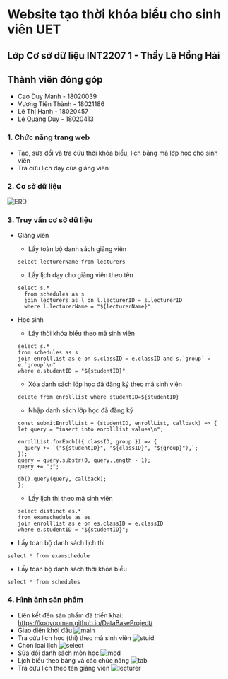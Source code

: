 # Website tạo thời khóa biểu cho sinh viên UET
## Lớp Cơ sở dữ liệu INT2207 1 - Thầy Lê Hồng Hải
## Thành viên đóng góp
  * Cao Duy Mạnh - 18020039
  * Vương Tiến Thành - 18021186
  * Lê Thị Hạnh - 18020457
  * Lê Quang Duy - 18020413
### 1. Chức năng trang web
  * Tạo, sửa đổi và tra cứu thời khóa biểu, lịch bằng mã lớp học cho sinh viên
  * Tra cứu lịch dạy của giảng viên
### 2. Cơ sở dữ liệu
  ![ERD](https://i.imgur.com/fObau4b.png)
### 3. Truy vấn cơ sở dữ liệu
* Giảng viên
  * Lấy toàn bộ danh sách giảng viên
  ~~~
  select lecturerName from lecturers
  ~~~
  * Lấy lịch dạy cho giảng viên theo tên
  ~~~
  select s.*
    from schedules as s
    join lecturers as l on l.lecturerID = s.lecturerID
    where l.lecturerName = "${lecturerName}"
  ~~~
* Học sinh
  * Lấy thời khóa biểu theo mã sinh viên
  ~~~
  select s.*
  from schedules as s
  join enrolllist as e on s.classID = e.classID and s.`group` = e.`group`\n"
  where e.studentID = "${studentID}"
  ~~~
  * Xóa danh sách lớp học đã đăng ký theo mã sinh viên
  ~~~
  delete from enrolllist where studentID=${studentID}
  ~~~
  * Nhập danh sách lớp học đã đăng ký
  ~~~
  const submitEnrollList = (studentID, enrollList, callback) => {
  let query = "insert into enrolllist values\n";

  enrollList.forEach(({ classID, group }) => {
    query += `("${studentID}", "${classID}", "${group}"),`;
  });
  query = query.substr(0, query.length - 1);
  query += ";";

  db().query(query, callback);
  };
  ~~~
  * Lấy lịch thi theo mã sinh viên
  ~~~
  select distinct es.*
  from examschedule as es
  join enrolllist as e on es.classID = e.classID 
  where e.studentID = "${studentID}";
  ~~~
  
* Lấy toàn bộ danh sách lịch thi
~~~ 
select * from examschedule
~~~

* Lấy toàn bộ danh sách thời khóa biểu
~~~
select * from schedules
~~~

### 4. Hình ảnh sản phẩm
  * Liên kết đến sản phẩm đã triển khai: https://kooyooman.github.io/DataBaseProject/
  * Giao diện khởi đầu
  ![main](https://i.imgur.com/dTRwiWT.png)
  * Tra cứu lịch học (thi) theo mã sinh viên
  ![stuid](https://i.imgur.com/mK8KpvX.png)
  * Chọn loại lịch
  ![select](https://i.imgur.com/ZhVY1nT.png)
  * Sửa đổi danh sách môn học
  ![mod](https://i.imgur.com/39tY2bT.png)
  * Lịch biểu theo bảng và các chức năng
  ![tab](https://i.imgur.com/hoVUeE7.png)
  * Tra cứu lịch theo tên giảng viên
  ![lecturer](https://i.imgur.com/cHzhxMx.png)
 
